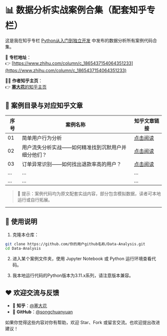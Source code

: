 # 📊 数据分析实战案例合集（配套知乎专栏）

这是我在知乎专栏 [Python从入门到独立开发](https://www.zhihu.com/column/c_1865437154064351233) 中发布的数据分析所有案例代码合集。

📌 **专栏地址**：  
👉 [https://www.zhihu.com/column/c_1865437154064351233](https://www.zhihu.com/column/c_1865437154064351233)

👩‍💻 **作者知乎主页**：  
👉 [**塞大花**的知乎主页](https://www.zhihu.com/people/song-yuan-95-19)


## 📖 案例目录与对应知乎文章

| 序号 | 案例名称     | 知乎文章链接                                         |
| -- | -------- | ---------------------------------------------- |
| 01 | 简单用户行为分析 | [点击阅读](https://zhuanlan.zhihu.com/p/1921203871184822676) |
| 02 | 用户流失分析实战——如何精准找到沉默用户并细分他们？ | [点击阅读](https://zhuanlan.zhihu.com/p/1921517345765070470) |
| 03 | 订单异常识别——如何找出退款率高的用户？   | [点击阅读](https://zhuanlan.zhihu.com/p/1922074529318023579) |
| … | … | …  |
| …  | …        | … |                                             |

> 📌 提示：案例代码均为原文配套实战内容，部分包含模拟数据，读者可本地运行或自行拓展。

---

## 🚀 使用说明

1. 克隆本仓库：

```bash
git clone https://github.com/你的用户github名称/Data-Analysis.git
cd Data-Analysis
```

2. 进入某个案例文件夹，使用 Jupyter Notebook 或 Python 运行环境查看代码。

3. 我本地运行代码的Python版本为3.11.x系列，请注意版本兼容。


## ❤️ 欢迎交流与反馈

* 📮 **知乎**：[@塞大花](https://www.zhihu.com/people/你的知乎用户名)
* 🐙 **GitHub**：[@songchuanyuan](https://github.com/songchuangyuan)

如果你觉得这些内容对你有帮助，欢迎 Star、Fork 或留言交流。也欢迎提出改进建议！

